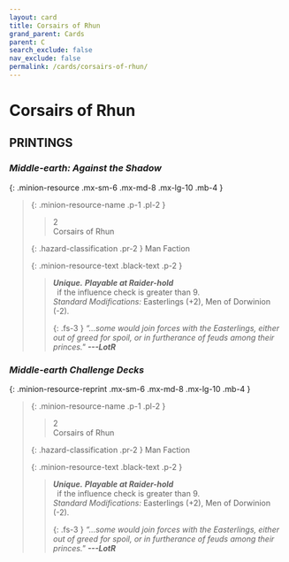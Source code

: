 ```yaml
---
layout: card
title: Corsairs of Rhun
grand_parent: Cards
parent: C
search_exclude: false
nav_exclude: false
permalink: /cards/corsairs-of-rhun/
---
```


# Corsairs of Rhun


## PRINTINGS


### _Middle-earth: Against the Shadow_

{: .minion-resource .mx-sm-6 .mx-md-8 .mx-lg-10 .mb-4 }
> {: .minion-resource-name .p-1 .pl-2 }
> > <div class="hazard-mp">2</div>
> > <div class="card-name">Corsairs of Rhun</div>
>
> {: .hazard-classification .pr-2 }
> Man Faction
>
> {: .minion-resource-text .black-text .p-2 }
> > _**Unique.**_ ***Playable at Raider-hold*** <br>&ensp;if the influence check is greater than 9. <br>_Standard Modifications:_ Easterlings (+2), Men of Dorwinion (-2). 
> > 
> > {: .fs-3 } 
> > _“...some would join forces with the Easterlings, either out of greed for spoil, or in furtherance of feuds among their princes."_ ***---&#65279;LotR*** 
> 

### _Middle-earth Challenge Decks_

{: .minion-resource-reprint .mx-sm-6 .mx-md-8 .mx-lg-10 .mb-4 }
> {: .minion-resource-name .p-1 .pl-2 }
> > <div class="hazard-mp">2</div>
> > <div class="card-name">Corsairs of Rhun</div>
>
> {: .hazard-classification .pr-2 }
> Man Faction
>
> {: .minion-resource-text .black-text .p-2 }
> > _**Unique.**_ ***Playable at Raider-hold*** <br>&ensp;if the influence check is greater than 9. <br>_Standard Modifications:_ Easterlings (+2), Men of Dorwinion (-2). 
> > 
> > {: .fs-3 } 
> > _“...some would join forces with the Easterlings, either out of greed for spoil, or in furtherance of feuds among their princes."_ ***---&#65279;LotR*** 
> 

